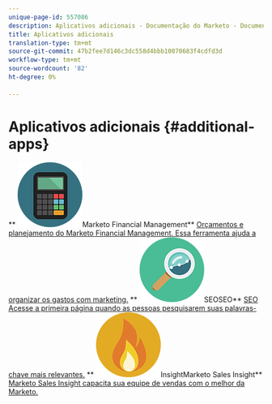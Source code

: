 ```yaml
---
unique-page-id: 557086
description: Aplicativos adicionais - Documentação do Marketo - Documentação do produto
title: Aplicativos adicionais
translation-type: tm+mt
source-git-commit: 47b2fee7d146c3dc558d4bbb10070683f4cdfd3d
workflow-type: tm+mt
source-wordcount: '82'
ht-degree: 0%

---
```



# Aplicativos adicionais {#additional-apps}

** ![Marketo Financial Management](assets/office-09.png)Marketo Financial Management** [Orçamentos e planejamento do Marketo Financial Management. Essa ferramenta ajuda a organizar os gastos com marketing.](https://docs.marketo.com/display/DOCS/Marketo+Financial+Management)     **  ![](assets/seo-15.png)SEOSEO**  [SEO Acesse a primeira página quando as pessoas pesquisarem suas palavras-chave mais relevantes.](https://docs.marketo.com/display/DOCS/SEO)     **  ![Marketo Sales ](assets/alerts-10.png)InsightMarketo Sales Insight**  [Marketo Sales Insight capacita sua equipe de vendas com o melhor da Marketo.](https://docs.marketo.com/display/DOCS/Marketo+Sales+Insight)